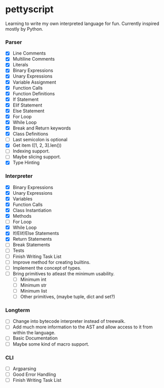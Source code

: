 # pettyscript
Learning to write my own interpreted language for fun.
Currently inspired mostly by Python.

### Parser
- [x] Line Comments
- [x] Multiline Comments
- [x] Literals
- [x] Binary Expressions
- [x] Unary Expressions
- [x] Variable Assignment
- [x] Function Calls
- [x] Function Definitions
- [x] If Statement
- [x] Elif Statement
- [x] Else Statement
- [x] For Loop
- [x] While Loop
- [x] Break and Return keywords
- [x] Class Definitions
- [ ] Last semicolon is optional
- [x] Get item ([1, 2, 3].len())
- [ ] Indexing support.
- [ ] Maybe slicing support.
- [x] Type Hinting

### Interpreter
- [x] Binary Expressions
- [x] Unary Expressions
- [x] Variables
- [x] Function Calls
- [x] Class Instantiation
- [x] Methods
- [ ] For Loop
- [x] While Loop
- [x] If/Elif/Else Statements
- [x] Return Statements
- [ ] Break Statements
- [ ] Tests
- [ ] Finish Writing Task List
- [ ] Improve method for creating builtins.
- [ ] Implement the concept of types.
- [ ] Bring primitives to atleast the minimum usability.
    - [ ] Minimum int
    - [ ] Minimum str
    - [ ] Minimum list
    - [ ] Other primitives, (maybe tuple, dict and set?)

### Longterm
- [ ] Change into bytecode interpreter instead of treewalk.
- [ ] Add much more information to the AST and allow access to it from within the language.
- [ ] Basic Documentation
- [ ] Maybe some kind of macro support.

### CLI

- [ ] Argparsing
- [ ] Good Error Handling
- [ ] Finish Writing Task List